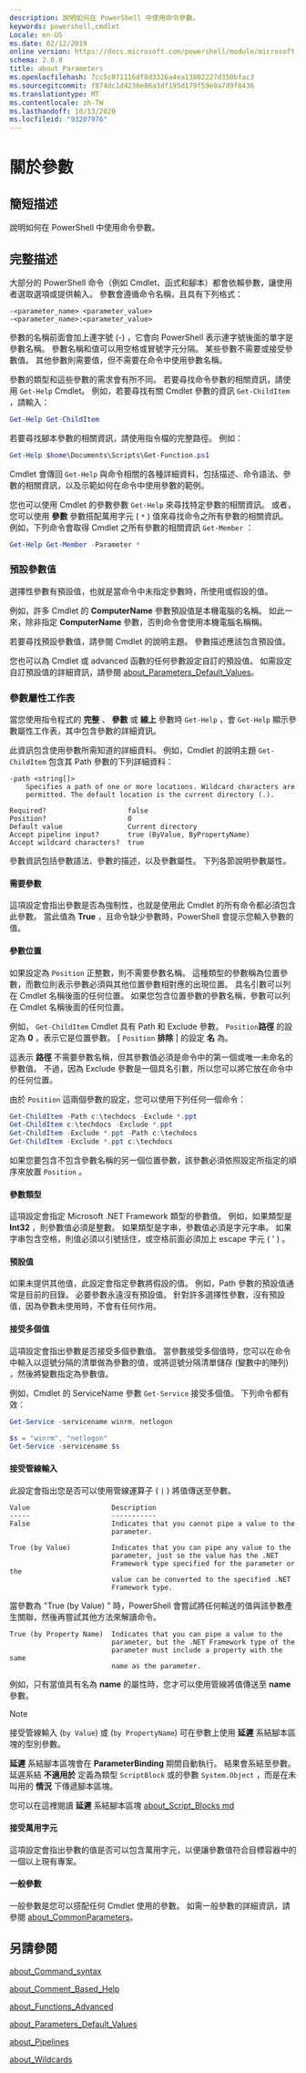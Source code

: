 ```yaml
---
description: 說明如何在 PowerShell 中使用命令參數。
keywords: powershell,cmdlet
Locale: en-US
ms.date: 02/12/2019
online version: https://docs.microsoft.com/powershell/module/microsoft.powershell.core/about/about_parameters?view=powershell-5.1&WT.mc_id=ps-gethelp
schema: 2.0.0
title: about_Parameters
ms.openlocfilehash: 7cc5c071116df8d3326a4ea13802227d350bfac3
ms.sourcegitcommit: f874dc1d4236e06a3df195d179f59e0a7d9f8436
ms.translationtype: MT
ms.contentlocale: zh-TW
ms.lasthandoff: 10/13/2020
ms.locfileid: "93207976"
---
```

# <a name="about-parameters"></a>關於參數

## <a name="short-description"></a>簡短描述
說明如何在 PowerShell 中使用命令參數。

## <a name="long-description"></a>完整描述

大部分的 PowerShell 命令（例如 Cmdlet、函式和腳本）都會依賴參數，讓使用者選取選項或提供輸入。 參數會遵循命令名稱，且具有下列格式：

```
-<parameter_name> <parameter_value>
-<parameter_name>:<parameter_value>
```

參數的名稱前面會加上連字號 (-) ，它會向 PowerShell 表示連字號後面的單字是參數名稱。 參數名稱和值可以用空格或冒號字元分隔。 某些參數不需要或接受參數值。 其他參數則需要值，但不需要在命令中使用參數名稱。

參數的類型和這些參數的需求會有所不同。 若要尋找命令參數的相關資訊，請使用 `Get-Help` Cmdlet。 例如，若要尋找有關 Cmdlet 參數的資訊 `Get-ChildItem` ，請輸入：

```powershell
Get-Help Get-ChildItem
```

若要尋找腳本參數的相關資訊，請使用指令檔的完整路徑。 例如：

```powershell
Get-Help $home\Documents\Scripts\Get-Function.ps1
```

Cmdlet 會傳回 `Get-Help` 與命令相關的各種詳細資料，包括描述、命令語法、參數的相關資訊，以及示範如何在命令中使用參數的範例。

您也可以使用 Cmdlet 的參數參數 `Get-Help` 來尋找特定參數的相關資訊。 或者，您可以使用 **參數** 參數搭配萬用字元 ( `*` ) 值來尋找命令之所有參數的相關資訊。 例如，下列命令會取得 Cmdlet 之所有參數的相關資訊 `Get-Member` ：

```powershell
Get-Help Get-Member -Parameter *
```

### <a name="default-parameter-values"></a>預設參數值

選擇性參數有預設值，也就是當命令中未指定參數時，所使用或假設的值。

例如，許多 Cmdlet 的 **ComputerName** 參數預設值是本機電腦的名稱。 如此一來，除非指定 **ComputerName** 參數，否則命令會使用本機電腦名稱稱。

若要尋找預設參數值，請參閱 Cmdlet 的說明主題。 參數描述應該包含預設值。

您也可以為 Cmdlet 或 advanced 函數的任何參數設定自訂的預設值。 如需設定自訂預設值的詳細資訊，請參閱 [about_Parameters_Default_Values](about_Parameters_Default_Values.md)。

### <a name="parameter-attribute-table"></a>參數屬性工作表

當您使用指令程式的 **完整** 、 **參數** 或 **線上** 參數時 `Get-Help` ，會 `Get-Help` 顯示參數屬性工作表，其中包含參數的詳細資訊。

此資訊包含使用參數所需知道的詳細資料。
例如，Cmdlet 的說明主題 `Get-ChildItem` 包含其 Path 參數的下列詳細資料：

```
-path <string[]>
    Specifies a path of one or more locations. Wildcard characters are
    permitted. The default location is the current directory (.).

Required?                    false
Position?                    0
Default value                Current directory
Accept pipeline input?       true (ByValue, ByPropertyName)
Accept wildcard characters?  true
```

參數資訊包括參數語法、參數的描述，以及參數屬性。 下列各節說明參數屬性。

#### <a name="parameter-required"></a>需要參數

這項設定會指出參數是否為強制性，也就是使用此 Cmdlet 的所有命令都必須包含此參數。 當此值為 **True** ，且命令缺少參數時，PowerShell 會提示您輸入參數的值。

#### <a name="parameter-position"></a>參數位置

如果設定為 `Position` 正整數，則不需要參數名稱。 這種類型的參數稱為位置參數，而數位則表示參數必須與其他位置參數相對應的出現位置。 具名引數可以列在 Cmdlet 名稱後面的任何位置。 如果您包含位置參數的參數名稱，參數可以列在 Cmdlet 名稱後面的任何位置。

例如， `Get-ChildItem` Cmdlet 具有 Path 和 Exclude 參數。 `Position`**路徑** 的設定為 **0** ，表示它是位置參數。 [ `Position` **排除** ] 的設定 **名** 為。

這表示 **路徑** 不需要參數名稱，但其參數值必須是命令中的第一個或唯一未命名的參數值。
不過，因為 Exclude 參數是一個具名引數，所以您可以將它放在命令中的任何位置。

由於 `Position` 這兩個參數的設定，您可以使用下列任何一個命令：

```powershell
Get-ChildItem -Path c:\techdocs -Exclude *.ppt
Get-ChildItem c:\techdocs -Exclude *.ppt
Get-ChildItem -Exclude *.ppt -Path c:\techdocs
Get-ChildItem -Exclude *.ppt c:\techdocs
```

如果您要包含不包含參數名稱的另一個位置參數，該參數必須依照設定所指定的順序來放置 `Position` 。

#### <a name="parameter-type"></a>參數類型

這項設定會指定 Microsoft .NET Framework 類型的參數值。 例如，如果類型是 **Int32** ，則參數值必須是整數。 如果類型是字串，參數值必須是字元字串。 如果字串包含空格，則值必須以引號括住，或空格前面必須加上 escape 字元 ( ' ) 。

#### <a name="default-value"></a>預設值

如果未提供其他值，此設定會指定參數將假設的值。 例如，Path 參數的預設值通常是目前的目錄。 必要參數永遠沒有預設值。
針對許多選擇性參數，沒有預設值，因為參數未使用時，不會有任何作用。

#### <a name="accepts-multiple-values"></a>接受多個值

這項設定會指出參數是否接受多個參數值。
當參數接受多個值時，您可以在命令中輸入以逗號分隔的清單做為參數的值，或將逗號分隔清單儲存 (變數中的陣列) ，然後將變數指定為參數值。

例如，Cmdlet 的 ServiceName 參數 `Get-Service` 接受多個值。 下列命令都有效：

```powershell
Get-Service -servicename winrm, netlogon
```

```powershell
$s = "winrm", "netlogon"
Get-Service -servicename $s
```

#### <a name="accepts-pipeline-input"></a>接受管線輸入

此設定會指出您是否可以使用管線運算子 ( `|` ) 將值傳送至參數。

```
Value                    Description
-----                    -----------
False                    Indicates that you cannot pipe a value to the
                         parameter.

True (by Value)          Indicates that you can pipe any value to the
                         parameter, just so the value has the .NET
                         Framework type specified for the parameter or the
                         value can be converted to the specified .NET
                         Framework type.
```

當參數為 "True (by Value) " 時，PowerShell 會嘗試將任何輸送的值與該參數產生關聯，然後再嘗試其他方法來解讀命令。

```
True (by Property Name)  Indicates that you can pipe a value to the
                         parameter, but the .NET Framework type of the
                         parameter must include a property with the same
                         name as the parameter.
```

例如，只有當值具有名為 **name** 的屬性時，您才可以使用管線將值傳送至 **name** 參數。

> [!NOTE]
> 接受管線輸入 (`by Value`) 或 (`by PropertyName`) 可在參數上使用 **延遲** 系結腳本區塊的型別參數。
>
> **延遲** 系結腳本區塊會在 **ParameterBinding** 期間自動執行。 結果會系結至參數。 延遲系結 **不適用於** 定義為類型 `ScriptBlock` 或的參數 `System.Object` ，而是在未叫用的 **情況** 下傳遞腳本區塊。
>
> 您可以在這裡閱讀 **延遲** 系結腳本區塊 [about_Script_Blocks md](about_Script_Blocks.md)

#### <a name="accepts-wildcard-characters"></a>接受萬用字元

這項設定會指出參數的值是否可以包含萬用字元，以便讓參數值符合目標容器中的一個以上現有專案。

#### <a name="common-parameters"></a>一般參數

一般參數是您可以搭配任何 Cmdlet 使用的參數。 如需一般參數的詳細資訊，請參閱 [about_CommonParameters](about_CommonParameters.md)。

## <a name="see-also"></a>另請參閱

[about_Command_syntax](about_Command_syntax.md)

[about_Comment_Based_Help](about_Comment_Based_Help.md)

[about_Functions_Advanced](about_Functions_Advanced.md)

[about_Parameters_Default_Values](about_Parameters_Default_Values.md)

[about_Pipelines](about_Pipelines.md)

[about_Wildcards](about_Wildcards.md)
